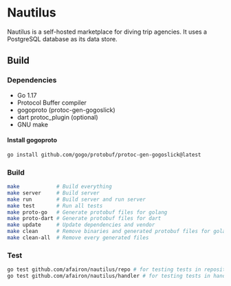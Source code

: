 # Nautilus

Nautilus is a self-hosted marketplace for diving trip agencies. It uses a PostgreSQL database as its data store.

## Build

### Dependencies

- Go 1.17
- Protocol Buffer compiler
- gogoproto (protoc-gen-gogoslick)
- dart protoc_plugin (optional)
- GNU make

#### Install gogoproto
```bash
go install github.com/gogo/protobuf/protoc-gen-gogoslick@latest
```

### Build

```bash
make            # Build everything
make server     # Build server
make run        # Build server and run server
make test       # Run all tests
make proto-go   # Generate protobuf files for golang
make proto-dart # Generate protobuf files for dart
make update     # Update dependencies and vendor
make clean      # Remove binaries and generated protobuf files for golang
make clean-all  # Remove every generated files
```

### Test
```bash
go test github.com/afairon/nautilus/repo # for testing tests in repository package
go test github.com/afairon/nautilus/handler # for testing tests in handler package
```